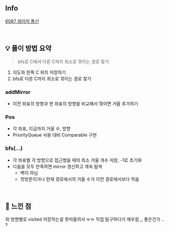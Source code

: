 ## Info

[6087 레이저 통신](https://www.acmicpc.net/problem/6087)

<br>

## 💡 풀이 방법 요약

> bfs로 C에서 다른 C까지 최소로 꺾이는 경로 찾기

1. 지도와 한쪽 C 위치 저장하기
2. bfs로 다른 C까지 최소로 꺾이는 경로 찾기

### addMirror
* 이전 좌표의 방향과 현 좌표의 방향을 비교해서 꺾이면 거울 추가하기

### Pos
* 각 좌표, 지금까지 거울 수, 방향
* PriorityQueue 사용 대비 Comparable 구현

### bfs(...)
* 각 좌표별 각 방향으로 접근했을 때의 최소 거울 개수 저장, -1로 초기화
* 다음을 모두 만족하면 mirror 갱신하고 계속 탐색
  * 벽이 아님
  * 첫방문이거나 현재 경로에서의 거울 수가 이전 경로에서보다 적음

<br>

## 🙂 느낀 점
와 방향별로 visited 저장하는걸 못떠올려서 ㅠㅠ 직접 탐구하다가 깨우침 ,, 좋은건가 .. ?